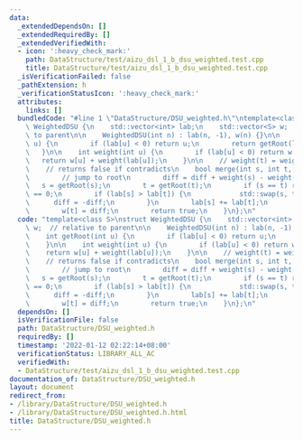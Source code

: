 ```yaml
---
data:
  _extendedDependsOn: []
  _extendedRequiredBy: []
  _extendedVerifiedWith:
  - icon: ':heavy_check_mark:'
    path: DataStructure/test/aizu_dsl_1_b_dsu_weighted.test.cpp
    title: DataStructure/test/aizu_dsl_1_b_dsu_weighted.test.cpp
  _isVerificationFailed: false
  _pathExtension: h
  _verificationStatusIcon: ':heavy_check_mark:'
  attributes:
    links: []
  bundledCode: "#line 1 \"DataStructure/DSU_weighted.h\"\ntemplate<class S>\nstruct\
    \ WeightedDSU {\n    std::vector<int> lab;\n    std::vector<S> w;  // relative\
    \ to parent\n\n    WeightedDSU(int n) : lab(n, -1), w(n) {}\n\n    int getRoot(int\
    \ u) {\n        if (lab[u] < 0) return u;\n        return getRoot(lab[u]);\n \
    \   }\n\n    int weight(int u) {\n        if (lab[u] < 0) return w[u];\n     \
    \   return w[u] + weight(lab[u]);\n    }\n\n    // weight(t) = weight(s) + diff\n\
    \    // returns false if contradicts\n    bool merge(int s, int t, S diff) {\n\
    \        // jump to root\n        diff = diff + weight(s) - weight(t);\n     \
    \   s = getRoot(s);\n        t = getRoot(t);\n        if (s == t) return diff\
    \ == 0;\n        if (lab[s] > lab[t]) {\n            std::swap(s, t);\n      \
    \      diff = -diff;\n        }\n        lab[s] += lab[t];\n        lab[t] = s;\n\
    \        w[t] = diff;\n        return true;\n    }\n};\n"
  code: "template<class S>\nstruct WeightedDSU {\n    std::vector<int> lab;\n    std::vector<S>\
    \ w;  // relative to parent\n\n    WeightedDSU(int n) : lab(n, -1), w(n) {}\n\n\
    \    int getRoot(int u) {\n        if (lab[u] < 0) return u;\n        return getRoot(lab[u]);\n\
    \    }\n\n    int weight(int u) {\n        if (lab[u] < 0) return w[u];\n    \
    \    return w[u] + weight(lab[u]);\n    }\n\n    // weight(t) = weight(s) + diff\n\
    \    // returns false if contradicts\n    bool merge(int s, int t, S diff) {\n\
    \        // jump to root\n        diff = diff + weight(s) - weight(t);\n     \
    \   s = getRoot(s);\n        t = getRoot(t);\n        if (s == t) return diff\
    \ == 0;\n        if (lab[s] > lab[t]) {\n            std::swap(s, t);\n      \
    \      diff = -diff;\n        }\n        lab[s] += lab[t];\n        lab[t] = s;\n\
    \        w[t] = diff;\n        return true;\n    }\n};\n"
  dependsOn: []
  isVerificationFile: false
  path: DataStructure/DSU_weighted.h
  requiredBy: []
  timestamp: '2022-01-12 02:22:14+08:00'
  verificationStatus: LIBRARY_ALL_AC
  verifiedWith:
  - DataStructure/test/aizu_dsl_1_b_dsu_weighted.test.cpp
documentation_of: DataStructure/DSU_weighted.h
layout: document
redirect_from:
- /library/DataStructure/DSU_weighted.h
- /library/DataStructure/DSU_weighted.h.html
title: DataStructure/DSU_weighted.h
---
```

